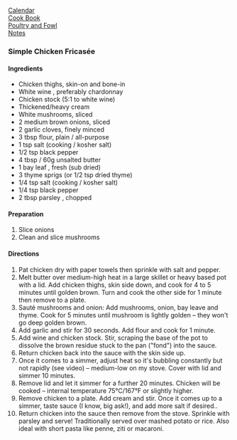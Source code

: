 [Calendar](https://github.com/vmsmith/EDT/blob/master/calendar.md)    
[Cook Book](https://github.com/vmsmith/CookBook/blob/master/README.md)    
[Poultry and Fowl](https://github.com/vmsmith/CookBook/blob/master/poultry_fowl.md)    
[Notes](https://github.com/vmsmith/CookBook/blob/master/notes.md)    

### Simple Chicken Fricasée   

#### Ingredients    
* Chicken thighs, skin-on and bone-in    
* White wine , preferably chardonnay    
* Chicken stock (5:1 to white wine)     
* Thickened/heavy cream     
* White mushrooms, sliced     
* 2 medium brown onions, sliced   
* 2 garlic cloves, finely minced
* 3 tbsp flour, plain / all-purpose
* 1 tsp salt (cooking / kosher salt)
* 1/2 tsp black pepper
* 4 tbsp / 60g unsalted butter 
* 1 bay leaf , fresh (sub dried)
* 3 thyme sprigs (or 1/2 tsp dried thyme)
* 1/4 tsp salt (cooking / kosher salt)
* 1/4 tsp black pepper
* 2 tbsp parsley , chopped

#### Preparation   
1. Slice onions
2. Clean and slice mushrooms  

#### Directions   
1. Pat chicken dry with paper towels then sprinkle with salt and pepper.
2. Melt butter over medium-high heat in a large skillet or heavy based pot with a lid. Add chicken thighs, skin side down, and cook for 4 to 5 minutes until golden brown. Turn and cook the other side for 1 minute then remove to a plate.
3. Sauté mushrooms and onion: Add mushrooms, onion, bay leave and thyme. Cook for 5 minutes until mushroom is lightly golden – they won't go deep golden brown.
4. Add garlic and stir for 30 seconds. Add flour and cook for 1 minute.
5. Add wine and chicken stock. Stir, scraping the base of the pot to dissolve the brown residue stuck to the pan ("fond") into the sauce.
6. Return chicken back into the sauce with the skin side up.
7. Once it comes to a simmer, adjust heat so it's bubbling constantly but not rapidly (see video) – medium-low on my stove. Cover with lid and simmer 10 minutes.
8. Remove lid and let it simmer for a further 20 minutes. Chicken will be cooked – internal temperature 75°C/167°F or slightly higher.
9. Remove chicken to a plate. Add cream and stir. Once it comes up to a simmer, taste sauce (I know, big ask!), and add more salt if desired..
10. Return chicken into the sauce then remove from the stove. Sprinkle with parsley and serve! Traditionally served over mashed potato or rice. Also ideal with short pasta like penne, ziti or macaroni.
